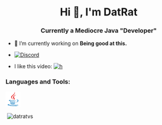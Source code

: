 <h1 align="center">Hi 👋, I'm DatRat</h1>
<h3 align="center">Currently a Mediocre Java "Developer"</h3>

- 🔭 I’m currently working on **Being good at this.**

- [![Discord](https://discordapp.com/api/guilds/689492899389505650/widget.png)](https://discord.gg/XpTWUy72Cq)

- I like this video: [![h](https://media.discordapp.net/attachments/657560080023289887/849387748011933766/download16x16.png)](https://user-images.githubusercontent.com/49768896/119433568-e11cd900-bcec-11eb-9015-aea05932d6b7.mp4)

<h3 align="left">Languages and Tools:</h3>
<p align="left"> <a href="https://www.java.com" target="_blank"> <img src="https://raw.githubusercontent.com/devicons/devicon/master/icons/java/java-original.svg" alt="java" width="40" height="40"/> </a> </p>

<p>&nbsp;<img align="center" src="https://github-readme-stats.vercel.app/api?username=datratvs&show_icons=true&locale=en" alt="datratvs" /></p>
